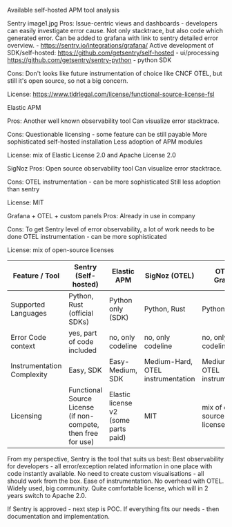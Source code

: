 Available self-hosted APM tool analysis

Sentry
image1.jpg
Pros:
Issue-centric views and dashboards - developers can easily investigate error cause.
Not only stacktrace, but also code which generated error.
Can be added to grafana with link to sentry detailed error overview. - https://sentry.io/integrations/grafana/
Active development of SDK/self-hosted: 
https://github.com/getsentry/self-hosted - ui/processing
https://github.com/getsentry/sentry-python - python SDK

Cons:
Don't looks like future instrumentation of choice like CNCF OTEL, but still it's open source, so not a big concern.

License: https://www.tldrlegal.com/license/functional-source-license-fsl


Elastic APM

Pros:
Another well known observability tool
Can visualize error stacktrace.

Cons:
Questionable licensing - some feature can be still payable
More sophisticated self-hosted installation
Less adoption of APM modules



License: mix of Elastic License 2.0 and Apache License 2.0


SigNoz
Pros:
Open source observability tool
Can visualize error stacktrace.

Cons:
OTEL instrumentation - can be more sophisticated
Still less adoption than sentry

License: MIT

Grafana + OTEL + custom panels
Pros:
Already in use in company


Cons:
To get Sentry level of error observability, a lot of work needs to be done
OTEL instrumentation - can be more sophisticated

License: mix of open-source licenses 


| Feature / Tool            | Sentry (Self-hosted)                  | Elastic APM                       | SigNoz (OTEL)          | OTEL + Grafana     |
|---------------------------|----------------------------------------|-----------------------------------|--------------------------------------|----------------------------------------|
| Supported Languages       | Python, Rust (official SDKs)          | Python only  (SDK)                      | Python, Rust              | Python, Rust                |
| Error Code context      | yes, part of code included         | no, only codeline | no, only codeline             | no, only codeline    |
| Instrumentation Complexity          | Easy, SDK   | Easy-Medium, SDK | Medium-Hard, OTEL instrumentation | Medium-Hard, OTEL instrumentation |
| Licensing                 | Functional Source License (if non-compete, then free for use)              | Elastic license v2 (some parts paid) | MIT     | mix of open-source licenses                      |


From my perspective, Sentry is the tool that suits us best:
Best observability for developers - all error/exception related information in one place with code instantly available.
No need to create custom visualisations - all should work from the box.
Ease of instrumentation. No overhead with OTEL.
Widely used, big community. 
Quite comfortable license, which will in 2 years switch to Apache 2.0.

If Sentry is approved - next step is POC. If everything fits our needs - then documentation and implementation.
